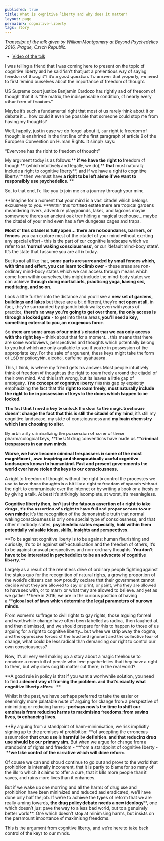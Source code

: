 ```yaml
---
published: true
title: What is cognitive liberty and why does it matter?
layout: page
permalink: cognitive-liberty
tags: story
---
```


_Transcript of the talk given by William Montgomery at Beyond Psychedelics 2016, Prague, Czech Republic._

* [Video of the talk](https://slideslive.com/38898541/your-right-to-psychedelics-what-is-cognitive-liberty-and-why-does-it-matter)

I was telling a friend that I was coming here to present on the topic of cognitive liberty and he said ‘isn’t that just a pretentious way of saying freedom of thought’? it’s a good question. To answer that properly, we need to first remind ourselves about the importance of freedom of thought. 

US Supreme court justice Benjamin Cardozo has rightly said of freedom of thought that it is “the matrix, the indispensable condition, of nearly every other form of freedom.”

Maybe it’s such a fundamental right that most of us rarely think about it or debate it … how could it even be possible that someone could stop me from having my thoughts? 

Well, happily, just in case we do forget about it, our right to freedom of thought is enshrined in the first line of the first paragraph of article 9 of the European Convention on Human Rights. It simply says: 

“Everyone has the right to freedom of thought”

My argument today is as follows:** **if we have the right to** freedom of thought** (which intuitively and legally, we do),** **that** must naturally include a right to cognitive liberty**, and if we have a right to cognitive liberty,** then we must have ****a right to be left alone if we want to responsibly use psychedelics****. **

So, to that end, I’d like you to join me on a journey through your mind.

**Imagine for a moment that your mind is a vast citadel which belongs exclusively to you. **Within this fortified estate there are tropical gardens meandering rivers, adventure playgrounds, lakes, and lagoons maybe somewhere there’s an ancient oak tree hiding a magical treehouse… maybe the citadel of your mind even has a few dungeons cages and traps. 

**Most of this citadel is fully open... there are no boundaries, barriers, or fences**: you can explore most of the citadel of your mind without exerting any special effort - this is the part of our cognitive landscape which we refer to as ‘**normal waking consciousness**’, or our ‘default mind-body state’. It’s the state that I assume you are all in today.

But its not all like that, **some parts are surrounded by small fences which, with time and effort, you can learn to climb over** - these areas are non-ordinary mind-body states which we can access through means which come from within ourselves, this might include the mind-body states we can achieve **through doing martial arts, practicing yoga, having sex, meditating, and so on**. 

Look a little further into the distance and you’ll see a **new set of gardens, buildings and lakes** but these are a bit different, they’re **not open at all**, in fact, they’re surrounded by gigantic brick walls; even with years of practice, **there’s no way you’re going to get over them, the only access is through a locked gate** - to get into these areas, **you’ll need a key, something external to you, an exogenous force**. 

So **there are some areas of our mind's citadel that we can only access with the right key** – think about that for a moment… this means that there are some worldviews, perspectives and thoughts which potentially belong to you but which are only available to you if you’re in possession of the appropriate key. For the sake of argument, these keys might take the form of LSD or psilocybin, alcohol, caffeine, ayahuasca.

This, I think, is where my friend gets his answer. Most people intuitively think of freedom of thought as the right to roam freely around the citadel of their own mind. And this isn't wrong, but its leaves a little gap of ambiguity. **The concept of cognitive liberty** fills this gap by explicitly emphasizing the fact that this **right to roam freely, must naturally include the right to be in possession of keys to the doors which happen to be locked**. 

**The fact that I need a key to unlock the door to the magic treehouse doesn't change the fact that this is still the citadel of my mind**, it’s still my cognitive landscape, my state of consciousness and **my brain chemistry which I am choosing to alter**. 

By arbitrarily criminalizing the possession of some of these pharmacological keys, **the UN drug conventions have made us ****criminal trespassers in our own minds**. 

**Worse, we have become criminal trespassers in some of the most magnificent , awe-inspiring and ****therapeutically useful cognitive landscapes**** known to humankind. Past and present governments the world over have stolen the keys to our consciousness.**

A right to freedom of thought without the right to control the processes we use to have those thoughts is a bit like a right to freedom of speech without the right to communicate over the internet or by writing a book or a thesis or by giving a talk. At best it’s strikingly incomplete, at worst, it’s meaningless. 

**Cognitive liberty then, isn’t just the fatuous assertion of a right to take drugs, it’s the assertion of a right to have full and proper access to our own minds**; it’s the recognition of the demonstrable truth that normal waking consciousness is only one special type of consciousness, and that other mindbody states, **psychedelic states especially, hold within them potentially valuable ideas, skills, insights and perspectives**. 

**To be against cognitive liberty is to be against human flourishing and curiosity, it’s to be against self-actualisation and the freedom of others, it’s to be against unusual perspectives and non-ordinary thoughts. ****You don’t have to be interested in psychedelics to be an advocate of cognitive liberty****. **

Largely as a result of the relentless drive of ordinary people fighting against the status quo for the recognition of natural rights, a growing proportion of the world’s citizens can now proudly declare that their government cannot decide what they are allowed to say or print, or paint, who they are allowed to have sex with, or to marry or what they are allowed to believe. and yet as we gather **here in 2016, we are in the curious position of having a ****global set of laws which determine the legal parameters of our own minds**.

From women’s suffrage to civil rights to gay rights, those arguing for real and worthwhile change have often been labelled as radical, then laughed at, and then dismissed, and we should prepare for this to happen to those of us arguing for a right to cognitive liberty… but when we strip away the dogma, and the oppressive forces of the loud and ignorant and the collective fear of change, what could be less radical than demanding our right to control our own consciousness?

Now, it’s all very well making up a story about a magic treehouse to convince a room full of people who love psychedelics that they have a right to them, but why does cog lib matter out there, in the real world?  

**A good rule in policy is that if you want a worthwhile solution, you need to find ****a decent way of framing the problem. and that’s exactly what cognitive liberty offers****.  **

Whilst in the past, we have perhaps preferred to take the easier or seemingly more palatable route of arguing for change from a perspective of minimising or reducing harms –**perhaps now’s the time to shift our emphasis from reducing harms to maximising freedoms; from saving lives, to enhancing lives**. 

**By arguing from a standpoint of harm-minimisation, we risk implicitly signing up to the premises of prohibition: **of accepting the erroneous assumption **that drug use is harmful by definition, and that reducing drug use should be our primary aim**. But when we argue for change from a standpoint of rights and freedom - **from a standpoint of cognitive liberty - ****we take control of the narrative which will drive reform**. 

Of course we can and should continue to go out and prove to the world that prohibition is internally incoherent, that it is partly to blame for so many of the ills to which it claims to offer a cure, that it kills more people than it saves, and ruins more lives than it enhances.

But if we wake up one morning and all the harms of drug use and prohibition have been minimized and reduced and eradicated, we’ll have done only half the job. If we’re to achieve the types of reform that we are really aiming towards, **the drug policy debate needs a new ideology****, one which doesn’t just pave the way to a less bad world, but to a genuinely better world**. One which doesn’t stop at minimising harms, but insists on the paramount importance of maximising freedoms.

This is the argument from cognitive liberty, and we’re here to take back control of the keys to our minds.

